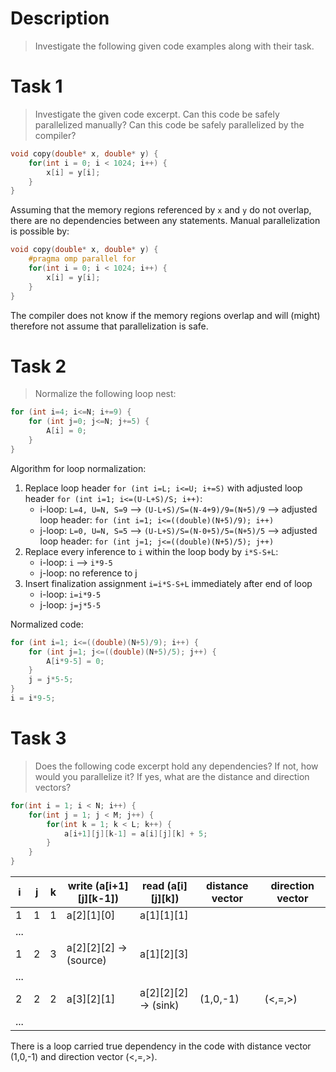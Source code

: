 # Description
> Investigate the following given code examples along with their task.

# Task 1
> Investigate the given code excerpt. Can this code be safely parallelized manually? Can this code be safely parallelized by the compiler?
```C
void copy(double* x, double* y) {
    for(int i = 0; i < 1024; i++) {
        x[i] = y[i];
    }
}
```

Assuming that the memory regions referenced by `x` and `y` do not overlap, there are no dependencies between any statements. Manual parallelization is possible by:

```C
void copy(double* x, double* y) {
    #pragma omp parallel for
    for(int i = 0; i < 1024; i++) {
        x[i] = y[i];
    }
}
```

The compiler does not know if the memory regions overlap and will (might) therefore not assume that parallelization is safe.


# Task 2
> Normalize the following loop nest:
```C
for (int i=4; i<=N; i+=9) {
    for (int j=0; j<=N; j+=5) {
        A[i] = 0;
    }
}
```

Algorithm for loop normalization:
1. Replace loop header `for (int i=L; i<=U; i+=S)` with adjusted loop header `for (int i=1; i<=(U-L+S)/S; i++)`:
    - i-loop: `L=4, U=N, S=9` --> `(U-L+S)/S=(N-4+9)/9=(N+5)/9` --> adjusted loop header: `for (int i=1; i<=((double)(N+5)/9); i++)`
    - j-loop: `L=0, U=N, S=5` --> `(U-L+S)/S=(N-0+5)/5=(N+5)/5` --> adjusted loop header: `for (int j=1; j<=((double)(N+5)/5); j++)`
2. Replace every inference to `i` within the loop body by `i*S-S+L`:
    - i-loop: `i` --> `i*9-5`
    - j-loop: no reference to j
3. Insert finalization assignment `i=i*S-S+L` immediately after end of loop
    - i-loop: `i=i*9-5`
    - j-loop: `j=j*5-5`

Normalized code:

```C
for (int i=1; i<=((double)(N+5)/9); i++) {
    for (int j=1; j<=((double)(N+5)/5); j++) {
        A[i*9-5] = 0;
    }
    j = j*5-5;
}
i = i*9-5;
```

# Task 3
> Does the following code excerpt hold any dependencies? If not, how would you parallelize it? If yes, what are the distance and direction vectors?
```C
for(int i = 1; i < N; i++) {
    for(int j = 1; j < M; j++) {
        for(int k = 1; k < L; k++) {
            a[i+1][j][k-1] = a[i][j][k] + 5;
        }
    }
}
```


| i | j | k | write (a[i+1][j][k-1]) | read (a[i][j][k]) | distance vector | direction vector |
|---|---|---|---|---|---|---|
| 1 | 1 | 1 | a[2][1][0] | a[1][1][1] | | |
| ... |
| 1 | 2 | 3 | a[2][2][2] -> (source) | a[1][2][3] | | |
| ... |
| 2 | 2 | 2 | a[3][2][1] | a[2][2][2] -> (sink) | (1,0,-1) | (<,=,>) |
| ... |

There is a loop carried true dependency in the code with distance vector (1,0,-1) and direction vector (<,=,>).
